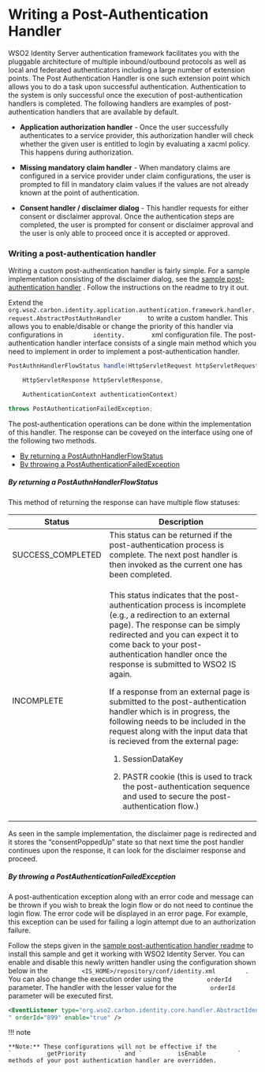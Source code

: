 # Writing a Post-Authentication Handler

WSO2 Identity Server authentication framework facilitates you with the
pluggable architecture of multiple inbound/outbound protocols as well as
local and federated authenticators including a large number of extension
points. The Post Authentication Handler is one such extension point
which allows you to do a task upon successful authentication.
Authentication to the system is only successful once the execution of
post-authentication handlers is completed. The following handlers are
examples of post-authentication handlers that are available by default.

-   **Application authorization handler** - Once the user successfully
    authenticates to a service provider, this authorization handler will
    check whether the given user is entitled to login by evaluating a
    xacml policy. This happens during authorization.  
      
-   **Missing mandatory claim handler** - When mandatory claims are
    configured in a service provider under claim configurations, the
    user is prompted to fill in mandatory claim values if the values are
    not already known at the point of authentication.  
      
-   **Consent handler / disclaimer dialog** - This handler requests for
    either consent or disclaimer approval. Once the authentication steps
    are completed, the user is prompted for consent or disclaimer
    approval and the user is only able to proceed once it is accepted or
    approved.

### Writing a post-authentication handler

Writing a custom post-authentication handler is fairly simple. For a
sample implementation consisting of the disclaimer dialog, see the
[sample post-authentication
handler](https://github.com/wso2/samples-is/tree/master/etc/sample-post-authentication-handler)
. Follow the instructions on the readme to try it out.

Extend the
`         org.wso2.carbon.identity.application.authentication.framework.handler.request.AbstractPostAuthnHandler        `
to write a custom handler. This allows you to enable/disable or change
the priority of this handler via configurations in
`         identity.        ` xml configuration file. The
post-authentication handler interface consists of a single main method
which you need to implement in order to implement a post-authentication
handler.

``` java
PostAuthnHandlerFlowStatus handle(HttpServletRequest httpServletRequest,

    HttpServletResponse httpServletResponse,

    AuthenticationContext authenticationContext)

throws PostAuthenticationFailedException;
```

The post-authentication operations can be done within the implementation
of this handler. The response can be coveyed on the interface using one
of the following two methods.  
  

-   [By returning a
    PostAuthnHandlerFlowStatus](#WritingaPost-AuthenticationHandler-ByreturningaPostAuthnHandlerFlowStatus)
-   [By throwing a
    PostAuthenticationFailedException](#WritingaPost-AuthenticationHandler-BythrowingaPostAuthenticationFailedException)

##### By returning a PostAuthnHandlerFlowStatus

This method of returning the response can have multiple flow statuses:

<table>
<thead>
<tr class="header">
<th>Status</th>
<th>Description</th>
</tr>
</thead>
<tbody>
<tr class="odd">
<td>SUCCESS_COMPLETED</td>
<td>This status can be returned if the post-authentication process is complete. The next post handler is then invoked as the current one has been completed.</td>
</tr>
<tr class="even">
<td>INCOMPLETE</td>
<td><p>This status indicates that the post-authentication process is incomplete (e.g., a redirection to an external page). The response can be simply redirected and you can expect it to come back to your post-authentication handler once the response is submitted to WSO2 IS again.</p>
<p>If a response from an external page is submitted to the post-authentication handler which is in progress, the following needs to be included in the request along with the input data that is recieved from the external page:</p>
<ol>
<li><p>SessionDataKey</p></li>
<li><p>PASTR cookie (this is used to track the post-authentication sequence and used to secure the post-authentication flow.)</p></li>
</ol></td>
</tr>
</tbody>
</table>

As seen in the sample implementation, the disclaimer page is redirected
and it stores the “consentPoppedUp” state so that next time the post
handler continues upon the response, it can look for the disclaimer
response and proceed.  
  

##### By throwing a PostAuthenticationFailedException 

A post-authentication exception along with an error code and message can
be thrown if you wish to break the login flow or do not need to continue
the login flow. The error code will be displayed in an error page. For
example, this exception can be used for failing a login attempt due to
an authorization failure.

Follow the steps given in the [sample post-authentication handler
readme](https://github.com/wso2/samples-is/blob/master/etc/sample-post-authentication-handler/README.MD)
to install this sample and get it working with WSO2 Identity Server. You
can enable and disable this newly written handler using the
configuration shown below in the
`          <IS_HOME>/repository/conf/identity.xml         ` . You can
also change the execution order using the `          orderId         `
parameter. The handler with the lesser value for the
`          orderId         ` parameter will be executed first.

``` xml
<EventListener type="org.wso2.carbon.identity.core.handler.AbstractIdentityHandler" name="org.wso2.carbon.identity.post.authn.handler.disclaimer.DisclaimerPostAuthenticationHandler
" orderId="899" enable="true" />
```

!!! note
    
    **Note:** These configurations will not be effective if the
    `          getPriority         ` and `          isEnable         `
    methods of your post authentication handler are overridden.
    

